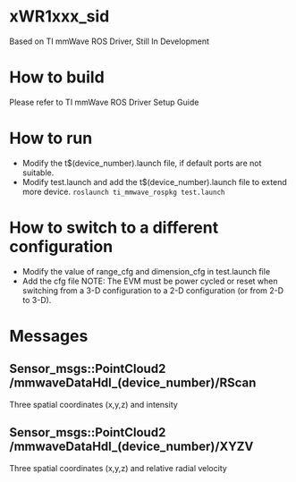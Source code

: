 # xWR1xxx_sid
Based on TI mmWave ROS Driver, Still In Development

# How to build
Please refer to TI mmWave ROS Driver Setup Guide

# How to run
+ Modify the t$(device_number).launch file, if default ports are not suitable.
+ Modify test.launch and add the t$(device_number).launch file to extend more device.
`roslaunch ti_mmwave_rospkg test.launch`

# How to switch to a different configuration
+ Modify the value of range_cfg and dimension_cfg in test.launch file
+ Add the cfg file
NOTE: The EVM must be power cycled or reset when switching from a 3-D configuration to a
2-D configuration (or from 2-D to 3-D).

# Messages
## Sensor_msgs::PointCloud2 /mmwaveDataHdl_(device_number)/RScan
Three spatial coordinates (x,y,z) and intensity

## Sensor_msgs::PointCloud2 /mmwaveDataHdl_(device_number)/XYZV
Three spatial coordinates (x,y,z) and relative radial velocity
